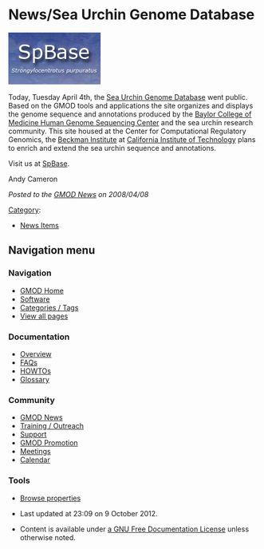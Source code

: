 



<span id="top"></span>




# <span dir="auto">News/Sea Urchin Genome Database</span>











<a href="http://spbase.org/" rel="nofollow"
title="Sea Urchin Genome Database"><img
src="https://raw.githubusercontent.com/GMOD/gmod.github.io/main/mediawiki/images/4/4c/SpBaseLogo.png" width="185"
height="104" alt="Sea Urchin Genome Database" /></a>



Today, Tuesday April 4th, the
<a href="http://spbase.org" class="external text" rel="nofollow">Sea
Urchin Genome Database</a> went public. Based on the GMOD tools and
applications the site organizes and displays the genome sequence and
annotations produced by the
<a href="http://www.hgsc.bcm.tmc.edu/" class="external text"
rel="nofollow">Baylor College of Medicine Human Genome Sequencing
Center</a> and the sea urchin research community. This site housed at
the Center for Computational Regulatory Genomics, the
<a href="http://www.its.caltech.edu/~bi/" class="external text"
rel="nofollow">Beckman Institute</a> at
<a href="http://www.caltech.edu/" class="external text"
rel="nofollow">California Institute of Technology</a> plans to enrich
and extend the sea urchin sequence and annotations.

Visit us at <a href="http://spbase.org" class="external text"
rel="nofollow">SpBase</a>.

Andy Cameron  

  



*Posted to the [GMOD News](../GMOD_News "GMOD News") on 2008/04/08*






[Category](../Special%253ACategories "Special%253ACategories"):

- [News Items](../Category%253ANews_Items "Category%253ANews Items")






## Navigation menu







<a href="../Main_Page"
style="background-image: url(../../images/GMOD-cogs.png);"
title="Visit the main page"></a>


### Navigation



- <span id="n-GMOD-Home">[GMOD Home](../Main_Page)</span>
- <span id="n-Software">[Software](../GMOD_Components)</span>
- <span id="n-Categories-.2F-Tags">[Categories /
  Tags](../Categories)</span>
- <span id="n-View-all-pages">[View all
  pages](../Special:AllPages)</span>




### Documentation



- <span id="n-Overview">[Overview](../Overview)</span>
- <span id="n-FAQs">[FAQs](../Category%253AFAQ)</span>
- <span id="n-HOWTOs">[HOWTOs](../Category%253AHOWTO)</span>
- <span id="n-Glossary">[Glossary](../Glossary)</span>




### Community



- <span id="n-GMOD-News">[GMOD News](../GMOD_News)</span>
- <span id="n-Training-.2F-Outreach">[Training /
  Outreach](../Training_and_Outreach)</span>
- <span id="n-Support">[Support](../Support)</span>
- <span id="n-GMOD-Promotion">[GMOD Promotion](../GMOD_Promotion)</span>
- <span id="n-Meetings">[Meetings](../Meetings)</span>
- <span id="n-Calendar">[Calendar](../Calendar)</span>




### Tools

- <span id="t-smwbrowselink"><a href="../Special%253ABrowse/News-2FSea_Urchin_Genome_Database"
  rel="smw-browse">Browse properties</a></span>



- <span id="footer-info-lastmod">Last updated at 23:09 on 9 October
  2012.</span>
<!-- - <span id="footer-info-viewcount">6,164 page views.</span> -->
- <span id="footer-info-copyright">Content is available under
  <a href="http://www.gnu.org/licenses/fdl-1.3.html" class="external"
  rel="nofollow">a GNU Free Documentation License</a> unless otherwise
  noted.</span>

<!-- -->



<!-- -->




